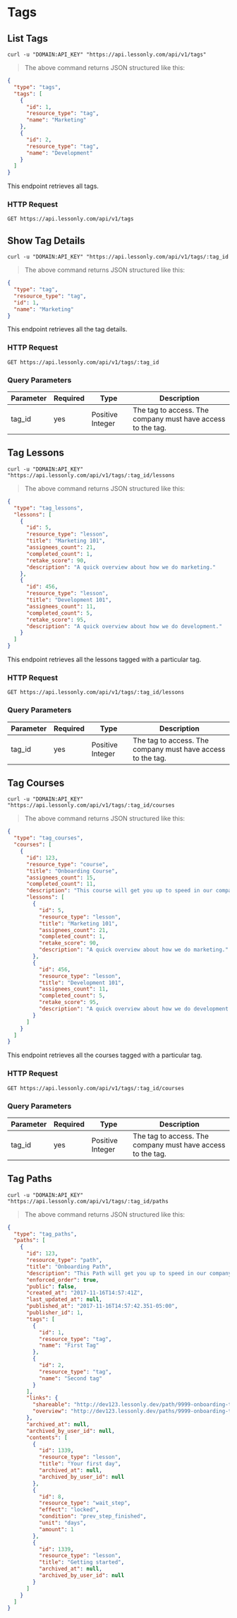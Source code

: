 # Tags

## List Tags

```shell
curl -u "DOMAIN:API_KEY" "https://api.lessonly.com/api/v1/tags"
```

> The above command returns JSON structured like this:

```json
{
  "type": "tags",
  "tags": [
    {
      "id": 1,
      "resource_type": "tag",
      "name": "Marketing"
    },
    {
      "id": 2,
      "resource_type": "tag",
      "name": "Development"
    }
  ]
}
```

This endpoint retrieves all tags.

### HTTP Request

`GET https://api.lessonly.com/api/v1/tags`

## Show Tag Details

```shell
curl -u "DOMAIN:API_KEY" "https://api.lessonly.com/api/v1/tags/:tag_id
```

> The above command returns JSON structured like this:

```json
{
  "type": "tag",
  "resource_type": "tag",
  "id": 1,
  "name": "Marketing"
}
```

This endpoint retrieves all the tag details.
### HTTP Request

`GET https://api.lessonly.com/api/v1/tags/:tag_id`

### Query Parameters

Parameter | Required | Type |  Description
--- | --- | --- | ---
tag_id | yes | Positive Integer | The tag to access.  The company must have access to the tag.

## Tag Lessons

```shell
curl -u "DOMAIN:API_KEY" "https://api.lessonly.com/api/v1/tags/:tag_id/lessons
```

> The above command returns JSON structured like this:

```json
{
  "type": "tag_lessons",
  "lessons": [
    {
      "id": 5,
      "resource_type": "lesson",
      "title": "Marketing 101",
      "assignees_count": 21,
      "completed_count": 1,
      "retake_score": 90,
      "description": "A quick overview about how we do marketing."
    },
    {
      "id": 456,
      "resource_type": "lesson",
      "title": "Development 101",
      "assignees_count": 11,
      "completed_count": 5,
      "retake_score": 95,
      "description": "A quick overview about how we do development."
    }
  ]
}
```

This endpoint retrieves all the lessons tagged with a particular tag.
### HTTP Request

`GET https://api.lessonly.com/api/v1/tags/:tag_id/lessons`

### Query Parameters

Parameter | Required | Type |  Description
--- | --- | --- | ---
tag_id | yes | Positive Integer | The tag to access.  The company must have access to the tag.

## Tag Courses

```shell
curl -u "DOMAIN:API_KEY" "https://api.lessonly.com/api/v1/tags/:tag_id/courses
```

> The above command returns JSON structured like this:

```json
{
  "type": "tag_courses",
  "courses": [
    {
      "id": 123,
      "resource_type": "course",
      "title": "Onboarding Course",
      "assignees_count": 15,
      "completed_count": 11,
      "description": "This course will get you up to speed in our company.",
      "lessons": [
        {
          "id": 5,
          "resource_type": "lesson",
          "title": "Marketing 101",
          "assignees_count": 21,
          "completed_count": 1,
          "retake_score": 90,
          "description": "A quick overview about how we do marketing."
        },
        {
          "id": 456,
          "resource_type": "lesson",
          "title": "Development 101",
          "assignees_count": 11,
          "completed_count": 5,
          "retake_score": 95,
          "description": "A quick overview about how we do development."
        }
      ]
    }
  ]
}
```

This endpoint retrieves all the courses tagged with a particular tag.
### HTTP Request

`GET https://api.lessonly.com/api/v1/tags/:tag_id/courses`

### Query Parameters

Parameter | Required | Type |  Description
--- | --- | --- | ---
tag_id | yes | Positive Integer | The tag to access.  The company must have access to the tag.

## Tag Paths

```shell
curl -u "DOMAIN:API_KEY" "https://api.lessonly.com/api/v1/tags/:tag_id/paths
```

> The above command returns JSON structured like this:

```json
{
  "type": "tag_paths",
  "paths": [
    {
      "id": 123,
      "resource_type": "path",
      "title": "Onboarding Path",
      "description": "This Path will get you up to speed in our company.",
      "enforced_order": true,
      "public": false,
      "created_at": "2017-11-16T14:57:41Z",
      "last_updated_at": null,
      "published_at": "2017-11-16T14:57:42.351-05:00",
      "publisher_id": 1,
      "tags": [
        {
          "id": 1,
          "resource_type": "tag",
          "name": "First Tag"
        },
        {
          "id": 2,
          "resource_type": "tag",
          "name": "Second tag"
        }
      ],
      "links": {
        "shareable": "http://dev123.lessonly.dev/path/9999-onboarding-test",
        "overview": "http://dev123.lessonly.dev/paths/9999-onboarding-test"
      },
      "archived_at": null,
      "archived_by_user_id": null,
      "contents": [
        {
          "id": 1339,
          "resource_type": "lesson",
          "title": "Your first day",
          "archived_at": null,
          "archived_by_user_id": null
        },
        {
          "id": 8,
          "resource_type": "wait_step",
          "effect": "locked",
          "condition": "prev_step_finished",
          "unit": "days",
          "amount": 1
        },
        {
          "id": 1339,
          "resource_type": "lesson",
          "title": "Getting started",
          "archived_at": null,
          "archived_by_user_id": null
        }
      ]
    }
  ]
}
```
